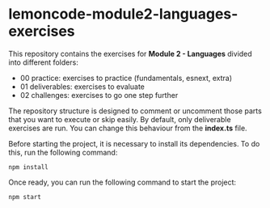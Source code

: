 # lemoncode-module2-languages-exercises

This repository contains the exercises for **Module 2 - Languages** divided into different folders:

- 00 practice: exercises to practice (fundamentals, esnext, extra)
- 01 deliverables: exercises to evaluate
- 02 challenges: exercises to go one step further

The repository structure is designed to comment or uncomment those parts that you want to execute or skip easily. By default, only deliverable exercises are run. You can change this behaviour from the **index.ts** file.

Before starting the project, it is necessary to install its dependencies. To do this, run the following command:

```
npm install
```

Once ready, you can run the following command to start the project:

```
npm start
```
